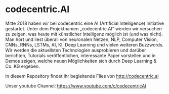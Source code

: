 # codecentric.AI


Mitte 2018 haben wir bei codecentric eine AI (Artificial Intelligence) Initiative gestartet. 
Unter dem Projektnamen „codecentric.AI“ werden wir versuchen zu zeigen, was heute mit künstlicher Intelligenz möglich ist (und was nicht). 
Man hört und liest überall von neuronalen Netzen, NLP, Computer Vision, CNNs, RNNs, LSTMs, AI, KI, Deep Learning und vielen weiteren Buzzwords.
Wir werden die aktuellsten Technologien ausprobieren und darüber berichten, Tutorials veröffentlichen, interessante Paper vorstellen und in Demos zeigen, welche neuen Möglichkeiten sich durch Deep Learning & Co. KG ergeben.

In diesem Repository findet ihr begleitende Files von http://codecentric.ai

Unser youtube Channel: https://www.youtube.com/c/codecentricAI

